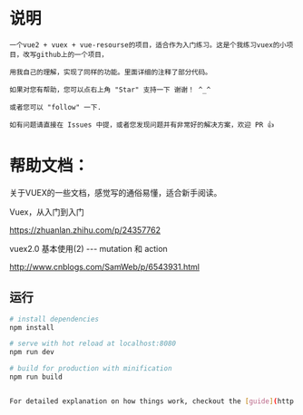 # 说明

    一个vue2 + vuex + vue-resourse的项目，适合作为入门练习。这是个我练习vuex的小项目，改写github上的一个项目，
    
    用我自己的理解，实现了同样的功能。里面详细的注释了部分代码。

    如果对您有帮助，您可以点右上角 "Star" 支持一下 谢谢！ ^_^

    或者您可以 "follow" 一下.

    如有问题请直接在 Issues 中提，或者您发现问题并有非常好的解决方案，欢迎 PR 👍


# 帮助文档：

关于VUEX的一些文档，感觉写的通俗易懂，适合新手阅读。

Vuex，从入门到入门   

https://zhuanlan.zhihu.com/p/24357762

vuex2.0 基本使用(2) --- mutation 和 action

http://www.cnblogs.com/SamWeb/p/6543931.html



## 运行

``` bash
# install dependencies
npm install

# serve with hot reload at localhost:8080
npm run dev

# build for production with minification
npm run build


For detailed explanation on how things work, checkout the [guide](http://vuejs-templates.github.io/webpack/) and [docs for vue-loader](http://vuejs.github.io/vue-loader).




